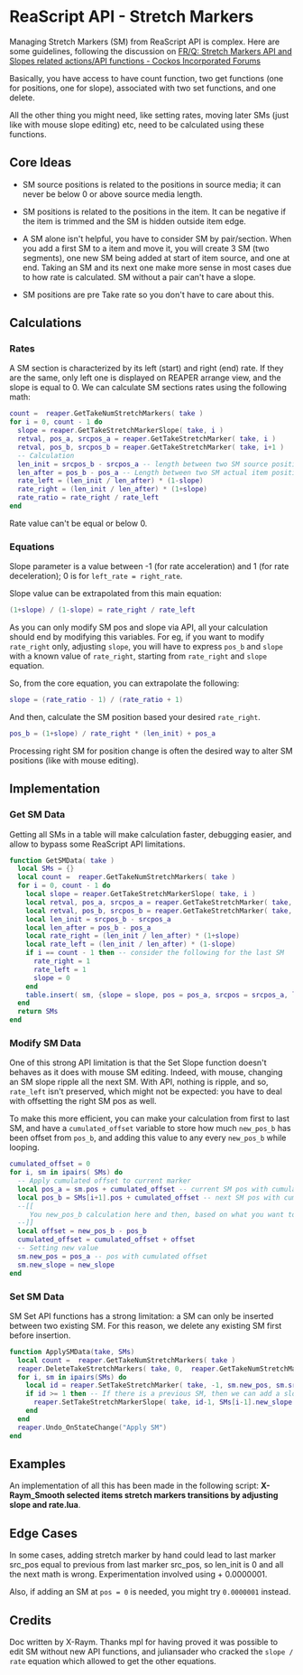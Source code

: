 # ReaScript API - Stretch Markers

Managing Stretch Markers (SM) from ReaScript API is complex. Here are some guidelines, following the discussion on [FR/Q: Stretch Markers API and Slopes related actions/API functions - Cockos Incorporated Forums](https://forum.cockos.com/showthread.php?t=248801)

Basically, you have access to have count function, two get functions (one for positions, one for slope), associated with two set functions, and one delete.

All the other thing you might need, like setting rates, moving later SMs (just like with mouse slope editing) etc, need to be calculated using these functions.

## Core Ideas

- SM source positions is related to the positions in source media; it can never be below 0 or above source media length.
- SM positions is related to the positions in the item. It can be negative if the item is trimmed and the SM is hidden outside item edge.
- A SM alone isn't helpful, you have to consider SM by pair/section. When you add a first SM to a item and move it, you will create 3 SM (two segments), one new SM being added at start of item source, and one at end. Taking an SM and its next one make more sense in most cases due to how rate is calculated. SM without a pair can't have a slope.

- SM positions are pre Take rate so you don't have to care about this.

## Calculations

### Rates

A SM section is characterized by its left (start) and right (end) rate. If they are the same, only left one is displayed on REAPER arrange view, and the slope is equal to 0. We can calculate SM sections rates using the following math:

```lua
count =  reaper.GetTakeNumStretchMarkers( take )
for i = 0, count - 1 do
  slope = reaper.GetTakeStretchMarkerSlope( take, i )
  retval, pos_a, srcpos_a = reaper.GetTakeStretchMarker( take, i )
  retval, pos_b, srcpos_b = reaper.GetTakeStretchMarker( take, i+1 )
  -- Calculation
  len_init = srcpos_b - srcpos_a -- length between two SM source positions
  len_after = pos_b - pos_a -- Length between two SM actual item positions
  rate_left = (len_init / len_after) * (1-slope)
  rate_right = (len_init / len_after) * (1+slope)
  rate_ratio = rate_right / rate_left
end
```

Rate value can't be equal or below 0.

### Equations

Slope parameter is a value between -1 (for rate acceleration) and 1 (for rate deceleration); 0 is for `left_rate = right_rate`.

Slope value can be extrapolated from this main equation:

```lua
(1+slope) / (1-slope) = rate_right / rate_left
```

As you can only modify SM pos and slope via API, all your calculation should end by modifying this variables. For eg, if you want to modify `rate_right` only, adjusting `slope`, you will have to express `pos_b` and `slope` with a known value of `rate_right`, starting from `rate_right` and `slope` equation. 

So, from the core equation, you can extrapolate the following:

```lua
slope = (rate_ratio - 1) / (rate_ratio + 1)
```

And then, calculate the SM position based your desired `rate_right`.

```lua
pos_b = (1+slope) / rate_right * (len_init) + pos_a
```

Processing right SM for position change is often the desired way to alter SM positions (like with mouse editing).

## Implementation

### Get SM Data

Getting all SMs in a table will make calculation faster, debugging easier, and allow to bypass some ReaScript API limitations.

```lua
function GetSMData( take )
  local SMs = {}
  local count =  reaper.GetTakeNumStretchMarkers( take )
  for i = 0, count - 1 do
    local slope = reaper.GetTakeStretchMarkerSlope( take, i )
    local retval, pos_a, srcpos_a = reaper.GetTakeStretchMarker( take, i )
    local retval, pos_b, srcpos_b = reaper.GetTakeStretchMarker( take, i+1 )
    local len_init = srcpos_b - srcpos_a
    local len_after = pos_b - pos_a
    local rate_right = (len_init / len_after) * (1+slope)
    local rate_left = (len_init / len_after) * (1-slope)
    if i == count - 1 then -- consider the following for the last SM
      rate_right = 1
      rate_left = 1
      slope = 0
    end
    table.insert( sm, {slope = slope, pos = pos_a, srcpos = srcpos_a, len_init = len_init, len_after = len_after, rate_right = rate_right, rate_left = rate_left})
  end
  return SMs
end
```

### Modify SM Data

One of this strong API limitation is that the Set Slope function doesn't behaves as it does with mouse SM editing. Indeed, with mouse, changing an SM slope ripple all the next SM. With API, nothing is ripple, and so, `rate_left` isn't preserved, which might not be expected: you have to deal with offsetting the right SM pos as well.

To make this more efficient, you can make your calculation from first to last SM, and have a `cumulated_offset` variable to store how much `new_pos_b` has been offset from `pos_b`, and adding this value to any every `new_pos_b` while looping.

```lua
cumulated_offset = 0
for i, sm in ipairs( SMs) do
  -- Apply cumulated offset to current marker
  local pos_a = sm.pos + cumulated_offset -- current SM pos with cumulated offset
  local pos_b = SMs[i+1].pos + cumulated_offset -- next SM pos with cumulated offset
  --[[ 
     You new_pos_b calculation here and then, based on what you want to achieve
  --]]
  local offset = new_pos_b - pos_b
  cumulated_offset = cumulated_offset + offset
  -- Setting new value
  sm.new_pos = pos_a -- pos with cumulated offset
  sm.new_slope = new_slope
end
```

### Set SM Data

SM Set API functions has a strong limitation: a SM can only be inserted between two existing SM. For this reason, we delete any existing SM first before insertion.

```lua
function ApplySMData(take, SMs)
  local count =  reaper.GetTakeNumStretchMarkers( take )
  reaper.DeleteTakeStretchMarkers( take, 0,  reaper.GetTakeNumStretchMarkers( take ) ) -- Remove existing SM
  for i, sm in ipairs(SMs) do
    local id = reaper.SetTakeStretchMarker( take, -1, sm.new_pos, sm.srcpos ) -- .new_pos value
    if id >= 1 then -- If there is a previous SM, then we can add a slope to the previous marker
      reaper.SetTakeStretchMarkerSlope( take, id-1, SMs[i-1].new_slope ) -- .new_slope value.
    end
  end
  reaper.Undo_OnStateChange("Apply SM")
end
```

## Examples

An implementation of all this has been made in the following script: **X-Raym_Smooth selected items stretch markers transitions by adjusting slope and rate.lua**.

## Edge Cases

In some cases, adding stretch marker by hand could lead to last marker src_pos equal to previous from last marker src_pos, so len_init is 0 and all the next math is wrong. Experimentation involved using + 0.0000001.

Also, if adding an SM at `pos = 0` is needed, you might try `0.0000001` instead.

## Credits

Doc written by X-Raym. Thanks mpl for having proved it was possible to edit SM without new API functions, and juliansader who cracked the `slope / rate` equation which allowed to get the other equations.


